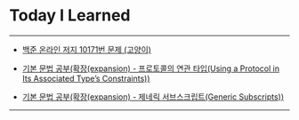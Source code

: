 # Today I Learned

- - -

- [백준 온라인 저지 10171번 문제 (고양이)](https://vincentgeranium.github.io/ios,/swift/2020/06/04/baek-joon-1.html)

- [기본 문법 공부(확장(expansion) - 프로토콜의 연관 타입(Using a Protocol in Its Associated Type’s Constraints))](https://vincentgeranium.github.io/ios,/swift/2020/06/04/basicSyntax-1.html)

- [기본 문법 공부(확장(expansion) - 제네릭 서브스크립트(Generic Subscripts))](https://vincentgeranium.github.io/ios,/swift/2020/06/04/basicSyntax-2.html)

- - -
